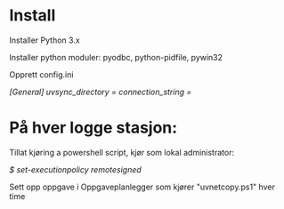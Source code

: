 # Install

Installer Python 3.x

Installer python moduler: pyodbc, python-pidfile, pywin32

Opprett config.ini

*[General]*
*uvsync_directory = <Directory>*
*connection_string = <Connection string to database>*

# På hver logge stasjon:

Tillat kjøring a powershell script, kjør som lokal administrator:

*$ set-executionpolicy remotesigned*

Sett opp oppgave i Oppgaveplanlegger som kjører "uvnetcopy.ps1" hver time